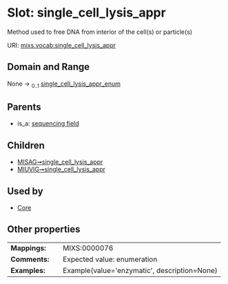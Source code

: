 
# Slot: single_cell_lysis_appr


Method used to free DNA from interior of the cell(s) or particle(s)

URI: [mixs.vocab:single_cell_lysis_appr](https://w3id.org/mixs/vocab/single_cell_lysis_appr)


## Domain and Range

None &#8594;  <sub>0..1</sub> [single_cell_lysis_appr_enum](single_cell_lysis_appr_enum.md)

## Parents

 *  is_a: [sequencing field](sequencing_field.md)

## Children

 *  [MISAG➞single_cell_lysis_appr](MISAG_single_cell_lysis_appr.md)
 *  [MIUVIG➞single_cell_lysis_appr](MIUVIG_single_cell_lysis_appr.md)

## Used by

 * [Core](Core.md)

## Other properties

|  |  |  |
| --- | --- | --- |
| **Mappings:** | | MIXS:0000076 |
| **Comments:** | | Expected value: enumeration |
| **Examples:** | | Example(value='enzymatic', description=None) |


